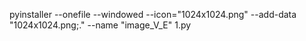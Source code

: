 pyinstaller --onefile --windowed --icon="1024x1024.png"     --add-data "1024x1024.png;."    --name "image_V_E"  1.py  